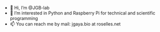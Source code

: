 - 👋 Hi, I’m @JGB-lab
- 👀 I’m interested in Python and Raspberry Pi for technical and scientific programming
- 📫 You can reach me by mail: jgaya.bio at roselles.net

<!---
JGB-lab/JGB-lab is a ✨ special ✨ repository because its `README.md` (this file) appears on your GitHub profile.
You can click the Preview link to take a look at your changes.
--->
